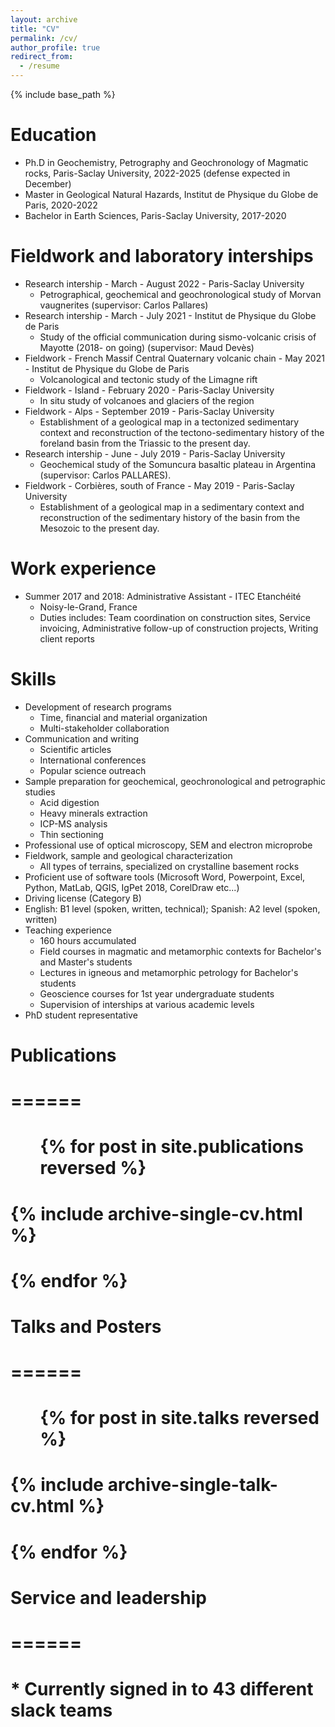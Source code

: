 ```yaml
---
layout: archive
title: "CV"
permalink: /cv/
author_profile: true
redirect_from:
  - /resume
---
```


{% include base_path %}

Education
======
* Ph.D in Geochemistry, Petrography and Geochronology of Magmatic rocks, Paris-Saclay University, 2022-2025 (defense expected in December)
* Master in Geological Natural Hazards, Institut de Physique du Globe de Paris, 2020-2022
* Bachelor in Earth Sciences, Paris-Saclay University, 2017-2020

Fieldwork and laboratory interships
======
* Research intership - March - August 2022 - Paris-Saclay University
  * Petrographical, geochemical and geochronological study of Morvan vaugnerites (supervisor: Carlos Pallares) 
* Research intership - March - July 2021 - Institut de Physique du Globe de Paris
  * Study of the official communication during sismo-volcanic crisis of Mayotte (2018- on going) (supervisor: Maud Devès)
* Fieldwork - French Massif Central Quaternary volcanic chain - May 2021 - Institut de Physique du Globe de Paris
  * Volcanological and tectonic study of the Limagne rift
* Fieldwork - Island - February 2020 - Paris-Saclay University
  * In situ study of volcanoes and glaciers of the region
* Fieldwork - Alps - September 2019 - Paris-Saclay University
  * Establishment of a geological map in a tectonized sedimentary context and reconstruction of the tectono-sedimentary history of the foreland basin from the Triassic to the present day.
* Research intership - June - July 2019 - Paris-Saclay University
  * Geochemical study of the Somuncura basaltic plateau in Argentina (supervisor: Carlos PALLARES).
* Fieldwork - Corbières, south of France - May 2019 - Paris-Saclay University
  * Establishment of a geological map in a sedimentary context and reconstruction of the sedimentary history of the basin from the Mesozoic to the present day.
    
Work experience
======
* Summer 2017 and 2018: Administrative Assistant - ITEC Etanchéité
  * Noisy-le-Grand, France
  * Duties includes: Team coordination on construction sites, Service invoicing, Administrative follow-up of construction projects, Writing client reports

Skills
======
* Development of research programs
  * Time, financial and material organization
  * Multi-stakeholder collaboration
* Communication and writing
  * Scientific articles
  * International conferences
  * Popular science outreach
* Sample preparation for geochemical, geochronological and petrographic studies
  * Acid digestion
  * Heavy minerals extraction
  * ICP-MS analysis
  * Thin sectioning
* Professional use of optical microscopy, SEM and electron microprobe
* Fieldwork, sample and geological characterization
  * All types of terrains, specialized on crystalline basement rocks
* Proficient use of software tools (Microsoft Word, Powerpoint, Excel, Python, MatLab, QGIS, IgPet 2018, CorelDraw etc...)
* Driving license (Category B)
* English: B1 level (spoken, written, technical); Spanish: A2 level (spoken, written)
* Teaching experience
  * 160 hours accumulated
  * Field courses in magmatic and metamorphic contexts for Bachelor's and Master's students
  * Lectures in igneous and metamorphic petrology for Bachelor's students
  * Geoscience courses for 1st year undergraduate students
  * Supervision of interships at various academic levels
* PhD student representative
 
  
# Publications
# ======
#  <ul>{% for post in site.publications reversed %}
#    {% include archive-single-cv.html %}
#  {% endfor %}</ul>
  
# Talks and Posters
# ======
#  <ul>{% for post in site.talks reversed %}
#    {% include archive-single-talk-cv.html  %}
#  {% endfor %}</ul>
  
# Service and leadership
# ======
# * Currently signed in to 43 different slack teams
